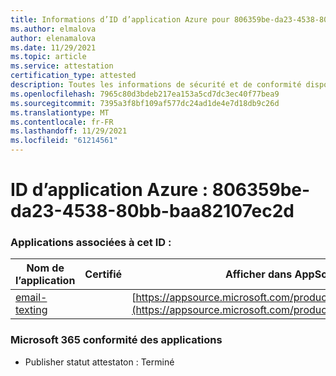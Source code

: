 ```yaml
---
title: Informations d’ID d’application Azure pour 806359be-da23-4538-80bb-baa82107ec2d
ms.author: elmalova
author: elenamalova
ms.date: 11/29/2021
ms.topic: article
ms.service: attestation
certification_type: attested
description: Toutes les informations de sécurité et de conformité disponibles pour 806359be-da23-4538-80bb-baa82107ec2d.
ms.openlocfilehash: 7965c80d3bdeb217ea153a5cd7dc3ec40f77bea9
ms.sourcegitcommit: 7395a3f8bf109af577dc24ad1de4e7d18db9c26d
ms.translationtype: MT
ms.contentlocale: fr-FR
ms.lasthandoff: 11/29/2021
ms.locfileid: "61214561"
---
```

# <a name="azure-app-id-806359be-da23-4538-80bb-baa82107ec2d"></a>ID d’application Azure : 806359be-da23-4538-80bb-baa82107ec2d


### <a name="apps-associated-with-this-id"></a>Applications associées à cet ID :
| **Nom de l’application** | **Certifié** | **Afficher dans AppSource** |
|--------------|---------------|-----------------------|
| [email-texting](https://docs.microsoft.com/microsoft-365-app-certification/forward/WA200003086) |  | [https://appsource.microsoft.com/product/office/WA200003086](https://appsource.microsoft.com/product/office/WA200003086) |

### <a name="microsoft-365-app-compliance-status"></a>Microsoft 365 conformité des applications
- Publisher statut attestaton : Terminé
